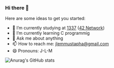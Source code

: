 ### Hi there 👋



Here are some ideas to get you started:

- 🔭 I’m currently studying at [1337](https://1337.ma/en/) ([42 Network](https://42.fr/en/network-42/))
- 🌱 I’m currently learning C programmig
- 💬 Ask me about anything
- 📫 How to reach me: jlemmustapha@gmail.com
- 😄 Pronouns: J-L-M

![Anurag's GitHub stats](https://github-readme-stats.vercel.app/api?username=MT-jlem&count_private=true&theme=tokyonight)
